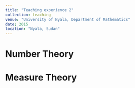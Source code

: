 ```yaml
---
title: "Teaching experience 2"
collection: teaching
venue: "University of Nyala, Department of Mathematics"
date: 2015
location: "Nyala, Sudan"
---
```



Number Theory
======

Measure Theory
======
